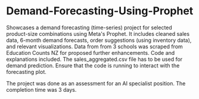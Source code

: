 # Demand-Forecasting-Using-Prophet
Showcases a demand forecasting (time-series) project for selected product-size combinations using Meta's Prophet. It includes cleaned sales data, 6-month demand forecasts, order suggestions (using inventory data), and relevant visualizations. Data from from 3 schools was  scraped from Education Counts NZ for proposed further enhancements. Code and explanations included.
The sales_aggregated.csv file has to be used for demand prediction. Ensure that the code is running to interact with the forecasting plot. 

The project was done as an assessment for an AI specialist position. The completion time was 3 days.
